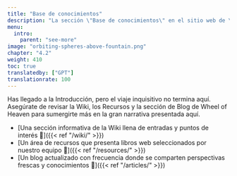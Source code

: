```yaml
---
title: "Base de conocimientos"
description: "La sección \"Base de conocimientos\" en el sitio web de \"Wheel of Heaven\" está diseñada como un recurso integral para aquellos que deseen profundizar en los conceptos, teorías y narrativas presentados en el sitio. Esta sección ofrece una variedad de materiales, incluyendo literatura secundaria y terciaria, para mejorar la comprensión de la hipótesis de la influencia extraterrestre en la Tierra. Incluye explicaciones detalladas, referencias a textos científicos e históricos y recursos mediáticos adicionales, proporcionando un trasfondo exhaustivo para la exploración de los temas centrales del sitio y apoyando el viaje intelectual más amplio propuesto por \"Wheel of Heaven\"."
menu:
  intro:
    parent: "see-more"
image: "orbiting-spheres-above-fountain.png"
chapter: "4.2"
weight: 410
toc: true
translatedby: ["GPT"]
translationrate: 100
---
```


Has llegado a la Introducción, pero el viaje inquisitivo no termina aquí. Asegúrate de revisar la Wiki, los Recursos y la sección de Blog de Wheel of Heaven para sumergirte más en la gran narrativa presentada aquí.

- [Una sección informativa de la Wiki llena de entradas y puntos de interés 🔗]({{< ref "/wiki/" >}})
- [Un área de recursos que presenta libros web seleccionados por nuestro equipo 🔗]({{< ref "/resources/" >}})
- [Un blog actualizado con frecuencia donde se comparten perspectivas frescas y conocimientos 🔗]({{< ref "/articles/" >}})
